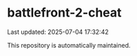 # battlefront-2-cheat

Last updated: 2025-07-04 17:32:42

This repository is automatically maintained.
